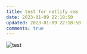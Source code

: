 ```yaml
---
title: test for netlify cms
date: 2023-01-09 22:18:50
updated: 2023-01-09 22:18:50
comments: true
---
```

![test](/images/loading.svg "test")